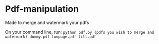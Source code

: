 # Pdf-manipulation
Made to merge and watermark your pdfs

On your command line, run:
`python pdf.py (pdfs you wish to merge and watermark) dummy.pdf twopage.pdf tilt.pdf`
